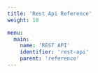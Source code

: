 ```yaml
---
title: 'Rest Api Reference'
weight: 10

menu:
  main:
    name: 'REST API'
    identifier: 'rest-api'
    parent: 'reference'
---
```

